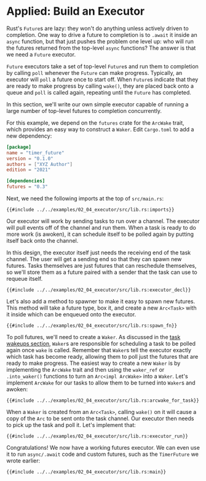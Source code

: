# Applied: Build an Executor

Rust's `Future`s are lazy: they won't do anything unless actively driven to
completion. One way to drive a future to completion is to `.await` it inside
an `async` function, but that just pushes the problem one level up: who will
run the futures returned from the top-level `async` functions? The answer is
that we need a `Future` executor.

`Future` executors take a set of top-level `Future`s and run them to completion
by calling `poll` whenever the `Future` can make progress. Typically, an
executor will `poll` a future once to start off. When `Future`s indicate that
they are ready to make progress by calling `wake()`, they are placed back
onto a queue and `poll` is called again, repeating until the `Future` has
completed.

In this section, we'll write our own simple executor capable of running a large
number of top-level futures to completion concurrently.

For this example, we depend on the `futures` crate for the `ArcWake` trait,
which provides an easy way to construct a `Waker`. Edit `Cargo.toml` to add
a new dependency:

```toml
[package]
name = "timer_future"
version = "0.1.0"
authors = ["XYZ Author"]
edition = "2021"

[dependencies]
futures = "0.3"
```

Next, we need the following imports at the top of `src/main.rs`:

```rust,ignore
{{#include ../../examples/02_04_executor/src/lib.rs:imports}}
```

Our executor will work by sending tasks to run over a channel. The executor
will pull events off of the channel and run them. When a task is ready to
do more work (is awoken), it can schedule itself to be polled again by
putting itself back onto the channel.

In this design, the executor itself just needs the receiving end of the task
channel. The user will get a sending end so that they can spawn new futures.
Tasks themselves are just futures that can reschedule themselves, so we'll
store them as a future paired with a sender that the task can use to requeue
itself.

```rust,ignore
{{#include ../../examples/02_04_executor/src/lib.rs:executor_decl}}
```

Let's also add a method to spawner to make it easy to spawn new futures.
This method will take a future type, box it, and create a new `Arc<Task>` with
it inside which can be enqueued onto the executor.

```rust,ignore
{{#include ../../examples/02_04_executor/src/lib.rs:spawn_fn}}
```

To poll futures, we'll need to create a `Waker`.
As discussed in the [task wakeups section], `Waker`s are responsible
for scheduling a task to be polled again once `wake` is called. Remember that
`Waker`s tell the executor exactly which task has become ready, allowing
them to poll just the futures that are ready to make progress. The easiest way
to create a new `Waker` is by implementing the `ArcWake` trait and then using
the `waker_ref` or `.into_waker()` functions to turn an `Arc<impl ArcWake>`
into a `Waker`. Let's implement `ArcWake` for our tasks to allow them to be
turned into `Waker`s and awoken:

```rust,ignore
{{#include ../../examples/02_04_executor/src/lib.rs:arcwake_for_task}}
```

When a `Waker` is created from an `Arc<Task>`, calling `wake()` on it will
cause a copy of the `Arc` to be sent onto the task channel. Our executor then
needs to pick up the task and poll it. Let's implement that:

```rust,ignore
{{#include ../../examples/02_04_executor/src/lib.rs:executor_run}}
```

Congratulations! We now have a working futures executor. We can even use it
to run `async/.await` code and custom futures, such as the `TimerFuture` we
wrote earlier:

```rust,edition2018,ignore
{{#include ../../examples/02_04_executor/src/lib.rs:main}}
```

[task wakeups section]: ./03_wakeups.md
